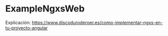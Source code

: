 # ExampleNgxsWeb

Explicación: https://www.discoduroderoer.es/como-implementar-ngxs-en-tu-proyecto-angular

